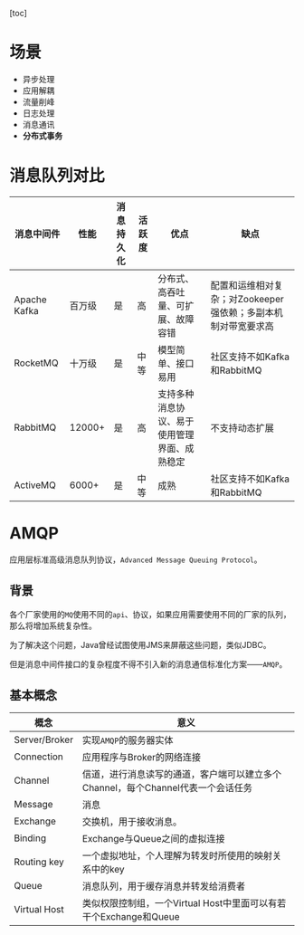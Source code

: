 [toc]

# 场景

- 异步处理
- 应用解耦
- 流量削峰
- 日志处理
- 消息通讯
- **分布式事务**

# 消息队列对比

| 消息中间件 | 性能 | 消息持久化 | 活跃度 | 优点 | 缺点 |
| ---------- | ---- | ---------- | ---------- | ---- | ---- |
| Apache Kafka | 百万级 | 是                        | 高         | 分布式、高吞吐量、可扩展、故障容错                             | 配置和运维相对复杂；对Zookeeper强依赖；多副本机制对带宽要求高             |
| RocketMQ     | 十万级       | 是                        | 中等       | 模型简单、接口易用 | 社区支持不如Kafka和RabbitMQ |
| RabbitMQ     | 12000+   | 是                        | 高         | 支持多种消息协议、易于使用管理界面、成熟稳定                    | 不支持动态扩展           |
| ActiveMQ     | 6000+   | 是                        | 中等       | 成熟 | 社区支持不如Kafka和RabbitMQ                     |

# AMQP

应用层标准高级消息队列协议，`Advanced Message Queuing Protocol`。

## 背景

各个厂家使用的`MQ`使用不同的`api`、协议，如果应用需要使用不同的厂家的队列，那么将增加系统复杂性。

为了解决这个问题，Java曾经试图使用JMS来屏蔽这些问题，类似JDBC。

但是消息中间件接口的复杂程度不得不引入新的消息通信标准化方案——`AMQP`。

## 基本概念

| 概念          | 意义                                                         |
| ------------- | ------------------------------------------------------------ |
| Server/Broker | 实现`AMQP`的服务器实体                                       |
| Connection    | 应用程序与Broker的网络连接                                   |
| Channel       | 信道，进行消息读写的通道，客户端可以建立多个Channel，每个Channel代表一个会话任务 |
| Message       | 消息                                                         |
| Exchange      | 交换机，用于接收消息。                                       |
| Binding       | Exchange与Queue之间的虚拟连接                                |
| Routing key   | 一个虚拟地址，个人理解为转发时所使用的映射关系中的key        |
| Queue         | 消息队列，用于缓存消息并转发给消费者                         |
| Virtual Host  | 类似权限控制组，一个Virtual Host中里面可以有若干个Exchange和Queue |
